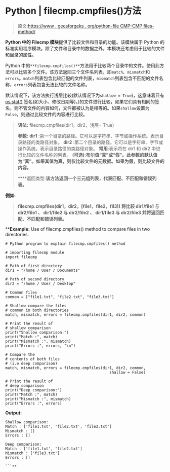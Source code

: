 # Python | filecmp.cmpfiles()方法

> 原文:[https://www . geesforgeks . org/python-file CMP-CMP files-method/](https://www.geeksforgeeks.org/python-filecmp-cmpfiles-method/)

**Python 中的 Filecmp 模块**提供了比较文件和目录的功能。该模块属于 Python 的标准实用程序模块。除了文件和目录中的数据之外，本模块还考虑用于比较的文件和目录的属性。

Python 中的`**filecmp.cmpfiles()**`方法用于比较两个目录中的文件。使用此方法可以比较多个文件。该方法返回三个文件名列表，即`match`、`mismatch`和`errors`。`match`列表包含比较匹配的文件列表，`mismatch`列表包含不匹配的文件名称，`errors`列表包含无法比较的文件名称。

默认情况下，该方法执行浅层比较(默认情况下为`shallow = True`)，这意味着只有 [os.stat()](https://www.geeksforgeeks.org/python-os-stat-method/) 签名(如大小、修改日期等)。)的文件进行比较，如果它们具有相同的签名，则不管文件的内容如何，文件都被认为是相等的。如果`shallow`设置为`False`，则通过比较文件的内容进行比较。

> **语法:** filecmp.cmpfiles(dir1，dir2，浅层= True)
> 
> **参数:**
> **dir1** :第一个目录的路径。它可以是字符串、字节或操作系统。表示目录路径的类路径对象。
> **dir2** :第二个目录的路径。它可以是字符串、字节或操作系统。表示目录路径的类路径对象。
> **常用**:表示将在 dir1 和 dir2 中进行比较的文件名称的列表。
> **(可选):布尔值“真”或“假”。此参数的默认值为“真”。如果其值为真，则仅比较文件的元数据。如果为假，则比较文件的内容。**
> 
> ****返回类型:**该方法返回一个三元组列表，代表匹配、不匹配和错误列表。**

**例如:**

> ****filecmp.cmpfiles(dir1，dir2，[file1，file2，fil3])** 将比较 **dir1/file1** 与 **dir2/file1** 、 **dir1/file2** 与 **dir2/file2** 、 **dir1/file3** 与 **dir2/file3** 并将返回匹配、不匹配和错误列表。**

****Example:** Use of filecmp.cmpfiles() method to compare files in two directories.

```
# Python program to explain filecmp.cmpfiles() method 

# importing filecmp module 
import filecmp

# Path of first directory
dir1 = "/home / User / Documents"

# Path of second directory
dir2 = "/home / User / Desktop"

# Common files
common = ["file1.txt", "file2.txt", "file3.txt"]

# Shallow compare the files
# common in both directories  
match, mismatch, errors = filecmp.cmpfiles(dir1, dir2, common)

# Print the result of
# shallow comparison
print("Shallow comparison:")
print("Match :", match)
print("Mismatch :", mismatch)
print("Errors :", errors, "\n")

# Compare the
# contents of both files
# (i.e deep comparison)
match, mismatch, errors = filecmp.cmpfiles(dir1, dir2, common,
                                              shallow = False)

# Print the result of
# deep comparison
print("Deep comparison:")
print("Match :", match)
print("Mismatch :", mismatch)
print("Errors :", errors)
```

**Output:**

```
Shallow comparison:
Match : ['file1.txt', 'file2.txt', 'file3.txt']
Mismatch : []
Errors : []  

Deep comparison:
Match : ['file1.txt', 'file2.txt']
Mismatch : ['file3.txt']
Errors : []

```**